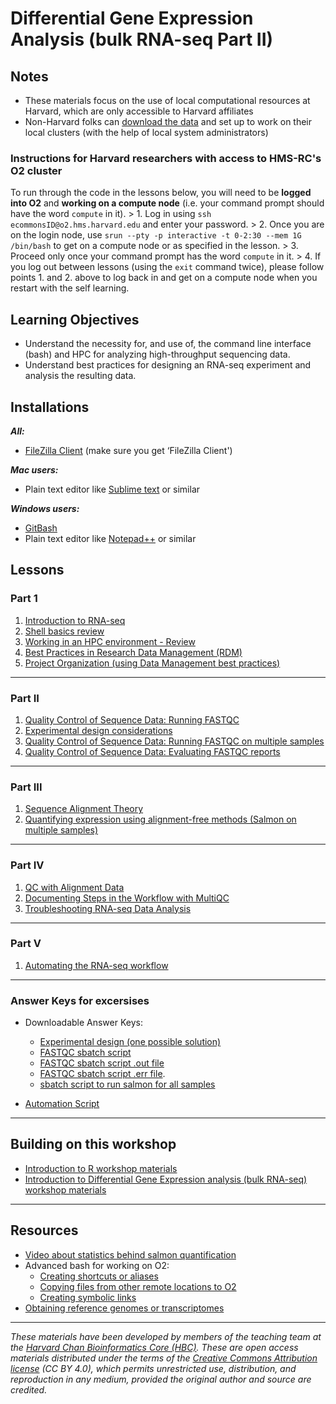 # Differential Gene Expression Analysis (bulk RNA-seq Part II)

## Notes
* These materials focus on the use of local computational resources at Harvard, which are only accessible to Harvard affiliates
* Non-Harvard folks can [download the data]() and set up to work on their local clusters (with the help of local system administrators)

### Instructions for Harvard researchers with access to HMS-RC's O2 cluster

To run through the code in the lessons below, you will need to be **logged into O2** and **working on a compute node** (i.e. your command prompt should have the word `compute` in it).
    > 1. Log in using `ssh ecommonsID@o2.hms.harvard.edu` and enter your password.
    > 2. Once you are on the login node, use `srun --pty -p interactive -t 0-2:30 --mem 1G /bin/bash` to get on a compute node or as specified in the lesson.
    > 3. Proceed only once your command prompt has the word `compute` in it.
    > 4. If you log out between lessons (using the `exit` command twice), please follow points 1. and 2. above to log back in and get on a compute node when you restart with the self learning.

## Learning Objectives

- Understand the necessity for, and use of, the command line interface (bash) and HPC for analyzing high-throughput sequencing data.
- Understand best practices for designing an RNA-seq experiment and analysis the resulting data.

## Installations

***All:***

* [FileZilla Client](https://filezilla-project.org/download.php?type=client) (make sure you get ‘FileZilla Client')

***Mac users:***

* Plain text editor like [Sublime text](http://www.sublimetext.com/) or similar

***Windows users:***

* [GitBash](https://git-scm.com/download/win)
* Plain text editor like [Notepad++](http://notepad-plus-plus.org/) or similar

## Lessons

### Part 1 
1. [Introduction to RNA-seq](../lessons/01_intro-to-RNAseq.md)
1. [Shell basics review](../lessons/shell_review.md)
1. [Working in an HPC environment - Review](../lessons/03_working_on_HPC.md)
1. [Best Practices in Research Data Management (RDM)](../lessons/04a_data_organization.md)
1. [Project Organization (using Data Management best practices)](../lessons/04b_data_organization.md)
     
***

### Part II
1. [Quality Control of Sequence Data: Running FASTQC](../lessons/05_qc_running_fastqc_interactively.md)
1. [Experimental design considerations](../lessons/02_experimental_planning_considerations.md)
1. [Quality Control of Sequence Data: Running FASTQC on multiple samples](../lessons/06_qc_running_fastqc_sbatch.md)
1. [Quality Control of Sequence Data: Evaluating FASTQC reports](../lessons/07_qc_fastqc_assessment.md)

***

### Part III 
1. [Sequence Alignment Theory](../lectures/alignment_quantification.pdf)
1. [Quantifying expression using alignment-free methods (Salmon on multiple samples)](../lessons/09_quasi_alignment_salmon_sbatch.md)

***

### Part IV

1. [QC with Alignment Data](../lessons/10_QC_Qualimap.md)
1. [Documenting Steps in the Workflow with MultiQC](../lessons/11_multiQC.md)
1. [Troubleshooting RNA-seq Data Analysis](../lectures/RNA-seq_troubleshooting.pdf)

***

### Part V

1. [Automating the RNA-seq workflow](../lessons/12_automating_workflow.md)

***

### Answer Keys for excersises

* Downloadable Answer Keys: 
	* [Experimental design (one possible solution)](https://www.dropbox.com/s/524mevuyba34l5b/exp_design_table.xlsx?dl=1)
	* [FASTQC sbatch script](https://www.dropbox.com/s/9wdyhfqpic05l6p/mov10_fastqc.run?dl=1)
	* [FASTQC sbatch script .out file](https://www.dropbox.com/s/l7puf8oahtbwmpk/22914006.out?dl=1)
	* [FASTQC sbatch script .err file](https://www.dropbox.com/s/8a1g6o9t2kxit30/22914006.err?dl=1).
	* [sbatch script to run salmon for all samples](../answer_key/salmon_all_samples.sbatch)

* [Automation Script](../scripts/rnaseq_analysis_on_input_file.sh)

***
   
## Building on this workshop
* [Introduction to R workshop materials](https://hbctraining.github.io/Intro-to-R-flipped/schedule/links-to-lessons.html)
* [Introduction to Differential Gene Expression analysis (bulk RNA-seq) workshop materials](https://hbctraining.github.io/DGE_workshop_salmon_online/schedule/links-to-lessons.html)

***

## Resources
* [Video about statistics behind salmon quantification](https://www.youtube.com/watch?v=TMLIxwDP7sk)
* Advanced bash for working on O2:
  * [Creating shortcuts or aliases](https://hbctraining.github.io/In-depth-NGS-Data-Analysis-Course/sessionVI/lessons/more_bash.html#alias)
  * [Copying files from other remote locations to O2](https://hbctraining.github.io/In-depth-NGS-Data-Analysis-Course/sessionVI/lessons/more_bash.html#rsync)
  * [Creating symbolic links](https://hbctraining.github.io/In-depth-NGS-Data-Analysis-Course/sessionVI/lessons/more_bash.html#symlink)
* [Obtaining reference genomes or transcriptomes](https://hbctraining.github.io/Accessing_public_genomic_data/lessons/accessing_genome_reference_data.html)

***
*These materials have been developed by members of the teaching team at the [Harvard Chan Bioinformatics Core (HBC)](http://bioinformatics.sph.harvard.edu/). These are open access materials distributed under the terms of the [Creative Commons Attribution license](https://creativecommons.org/licenses/by/4.0/) (CC BY 4.0), which permits unrestricted use, distribution, and reproduction in any medium, provided the original author and source are credited.*